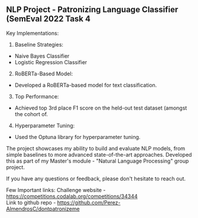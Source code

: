 ## NLP Project - Patronizing Language Classifier (SemEval 2022 Task 4 

Key Implementations:

1. Baseline Strategies:
 - Naive Bayes Classifier
 - Logistic Regression Classifier

2. RoBERTa-Based Model:
- Developed a RoBERTa-based model for text classification.

3. Top Performance:
- Achieved top 3rd place F1 score on the held-out test dataset (amongst the cohort of.

4. Hyperparameter Tuning:
- Used the Optuna library for hyperparameter tuning.

The project showcases my ability to build and evaluate NLP models, from simple baselines to more advanced state-of-the-art approaches. 
Developed this as part of my Master's module - "Natural Language Processing" group project.

If you have any questions or feedback, please don't hesitate to reach out.

Few Important links:
Challenge website - https://competitions.codalab.org/competitions/34344 \
Link to github repo - https://github.com/Perez-AlmendrosC/dontpatronizeme
